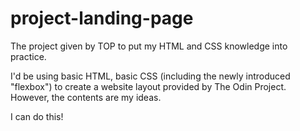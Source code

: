 # project-landing-page
The project given by TOP to put my HTML and CSS knowledge into practice.

I'd be using basic HTML, basic CSS (including the newly introduced "flexbox") to create a website layout provided by The Odin Project. However, the contents are my ideas.

I can do this!